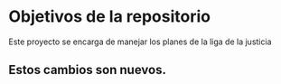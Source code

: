 # Objetivos de la repositorio

Este proyecto se encarga de manejar los planes de la liga de la justicia

## Estos cambios son nuevos.
